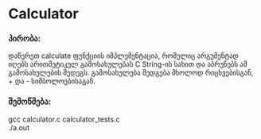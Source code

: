 # Calculator

### პირობა:
დაწერეთ calculate ფუნქციის იმპლემენტაცია, რომელიც არგუმენტად იღებს არითმეტიკულ გამოსახულებას C String-ის სახით და აბრუნებს ამ გამოსახულების შედეგს. გამოსახულება შედგება მხოლოდ რიცხვებისგან, + და - სიმბოლოებისაგან.

### შემოწმება:
gcc calculator.c calculator_tests.c<br>
./a.out
